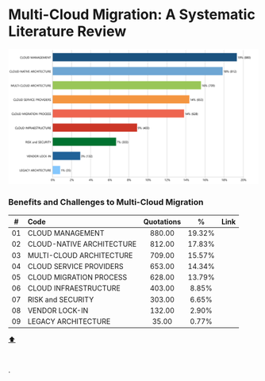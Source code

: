 # Multi-Cloud Migration: A Systematic Literature Review


![Research Categories](files/img/research_categories.png "Research Categoies")




### Benefits and Challenges to Multi-Cloud Migration

|  #  | Code                           | Quotations |     %     | Link  | 
|:---:|:-------------------------------|:----------:|:---------:|:-----:|
| 01  |CLOUD MANAGEMENT                |  880.00    |  19.32%   |       |
| 02  |CLOUD-NATIVE ARCHITECTURE       |  812.00    |  17.83%   |       |
| 03  |MULTI-CLOUD ARCHITECTURE        |  709.00    |  15.57%   |       |
| 04  |CLOUD SERVICE PROVIDERS         |  653.00    |  14.34%   |       |
| 05  |CLOUD MIGRATION PROCESS         |  628.00    |  13.79%   |       |
| 06  |CLOUD INFRAESTRUCTURE           |  403.00    |   8.85%   |       |
| 07  |RISK and SECURITY               |  303.00    |   6.65%   |       |
| 08  |VENDOR LOCK-IN                  |  132.00    |   2.90%   |       |
| 09  |LEGACY ARCHITECTURE             |  35.00     |   0.77%   |       |



[:arrow_up:](#resultados)

<br>



.
